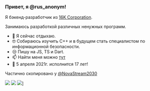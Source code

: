 ### Привет, я @rus_anonym!

Я бэкенд-разработчик из [16K Corporation](https://vk.com/16k_corporation). 

Занимаюсь разработкой различных ненужных программ.

- 📱  Я сейчас отдыхаю.
- 🤓 Собираюсь изучить C++ и в будущем стать специалистом по информационной безопасности.
- 😒 Пишу на JS, TS и Dart.
- 📫 Найти меня можно [тут](https://rusanonym.github.io/)
- 🎂 5 апреля 2021г. исполнится 17 лет!



Частично скопировано у [@NovaStream2030](https://github.com/NovaStream2030)


![](https://github-readme-stats.vercel.app/api?username=RusAnonym&count_private=true&show_icons=true&theme=dark)
![](https://github-readme-stats.vercel.app/api/top-langs/?username=RusAnonym&theme=dark&langs_count=10&layout=compact)
![](https://github-readme-stats.vercel.app/api/wakatime?username=RusAnonym)]
